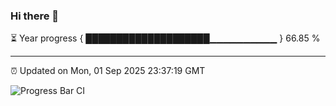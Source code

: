 ### Hi there 👋

⏳ Year progress { ████████████████████▁▁▁▁▁▁▁▁▁▁ } 66.85 %

---

⏰ Updated on Mon, 01 Sep 2025 23:37:19 GMT

![Progress Bar CI](https://github.com/IshwaranRudhara/GIT-ACTION/workflows/Progress%20Bar%20CI/badge.svg)
